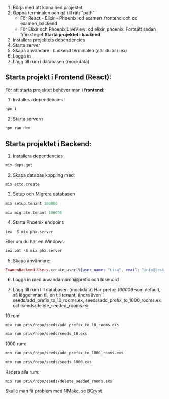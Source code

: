 1. Börja med att klona ned projektet
2. Öppna terminalen och gå till rätt "path"
    * För React - Elixir - Phoenix: cd examen_frontend och cd examen_backend
    * För Elixir och Phoenix LiveView: cd elixir_phoenix. Fortsätt sedan från steget **Starta projektet i backend**
3. Installera projektets dependencies
4. Starta server
5. Skapa användare i backend terminalen (när du är i iex)
6. Logga in
7. Lägg till rum i databasen (mockdata)


## Starta projekt i **Frontend** (React):

För att starta projektet behöver man i **frontend**:

1. Installera dependencies
```bash
npm i
```
2. Starta servern
```bash
npm run dev
```

## Starta projektet i **Backend**:
1. Installera dependencies 

```elixir
mix deps.get
```

2. Skapa databas koppling med:
```elixir
mix ecto.create
```

3. Setup och Migrera databasen
```elixir
mix setup.tenant 100006

mix migrate.tenant 100006
```

4. Starta Phoenix endpoint:
```elixir
iex -S mix phx.server
```
Eller om du har en Windows:
```elixir
iex.bat -S mix phx.server
```

5. Skapa användare:
```elixir
ExamenBackend.Users.create_user(%{user_name: "Lisa", email: "info@test.com", name: "Lisa", password: "Password123!"}, [prefix: "100006"])
```

6. Logga in med användarnamn@prefix och lösenord

7. Lägg till rum till databasen (mockdata)
Har prefix: *100006* som default, så lägger man till en till tenant, ändra även i seeds/add_prefix_to_10_rooms.ex, seeds/add_prefix_to_1000_rooms.ex och seeds/delete_seeded_rooms.ex

10 rum:
```bash
mix run priv/repo/seeds/add_prefix_to_10_rooms.exs
``` 
```bash
mix run priv/repo/seeds/seeds_10.exs
```
1000 rum:
```bash
mix run priv/repo/seeds/add_prefix_to_1000_rooms.exs
``` 
```bash
mix run priv/repo/seeds/seeds_1000.exs
```

Radera alla rum:
```bash
mix run priv/repo/seeds/delete_seeded_rooms.exs
```

Skulle man få problem med NMake, se [BCrypt](/dokumentation.md)
